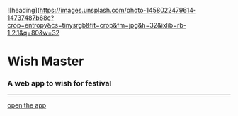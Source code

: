 ![heading](https://images.unsplash.com/photo-1458022479614-14737487b68c?crop=entropy&cs=tinysrgb&fit=crop&fm=jpg&h=32&ixlib=rb-1.2.1&q=80&w=32
# Wish Master
### A web app to wish for festival 
***
[open the app](http://festivewish.herokuapp.com "open it")
